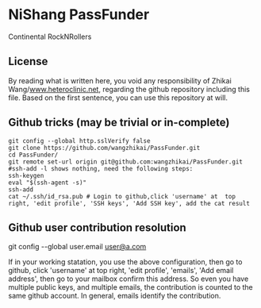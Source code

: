 # NiShang PassFunder
Continental RockNRollers

License
----
By reading what is written here, you void any responsibility of Zhikai Wang/www.heteroclinic.net, regarding the github repository including this file. Based on the first sentence, you can use this repository at will.

Github tricks (may be trivial or in-complete)
----
	git config --global http.sslVerify false
	git clone https://github.com/wangzhikai/PassFunder.git
	cd PassFunder/
	git remote set-url origin git@github.com:wangzhikai/PassFunder.git
	#ssh-add -l shows nothing, need the following steps:
	ssh-keygen
	eval "$(ssh-agent -s)"
	ssh-add
	cat ~/.ssh/id_rsa.pub # Login to github,click 'username' at  top right, 'edit profile', 'SSH keys', 'Add SSH key', add the cat result

Github user contribution resolution 
----
git config --global user.email user@a.com

If in your working statation, you use the above configuration, then go to github, click 'username' at  top right, 'edit profile', 'emails', 'Add email address', then go to your mailbox confirm this address. So even you have multiple public keys, and multiple emails, the contribution is counted to the same github account. In general, emails identify the contribution.
